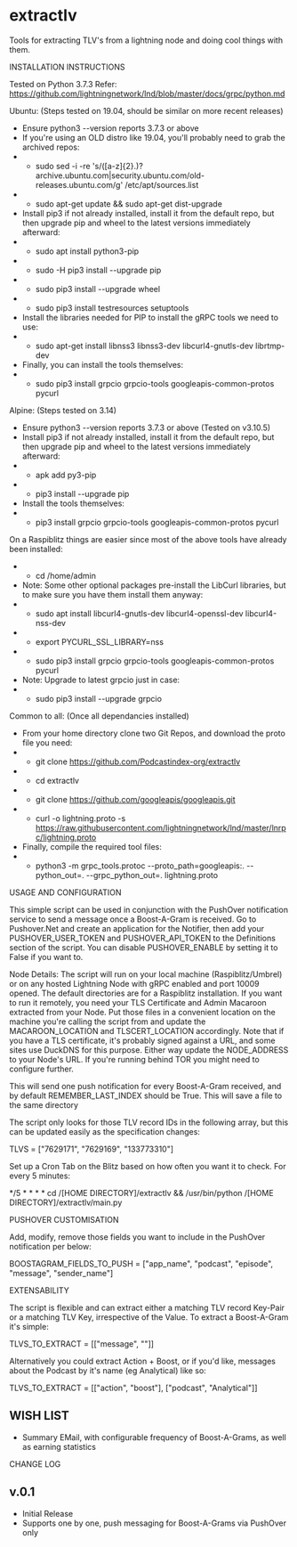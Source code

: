 # extractlv
Tools for extracting TLV's from a lightning node and doing cool things with them.

INSTALLATION INSTRUCTIONS

Tested on Python 3.7.3
Refer: https://github.com/lightningnetwork/lnd/blob/master/docs/grpc/python.md

Ubuntu: (Steps tested on 19.04, should be similar on more recent releases)
- Ensure python3 --version reports 3.7.3 or above
- If you're using an OLD distro like 19.04, you'll probably need to grab the archived repos:
- - sudo sed -i -re 's/([a-z]{2}\.)?archive.ubuntu.com|security.ubuntu.com/old-releases.ubuntu.com/g' /etc/apt/sources.list
- - sudo apt-get update && sudo apt-get dist-upgrade
- Install pip3 if not already installed, install it from the default repo, but then upgrade pip and wheel to the latest versions immediately afterward:
- - sudo apt install python3-pip
- - sudo -H pip3 install --upgrade pip
- - sudo pip3 install --upgrade wheel
- - sudo pip3 install testresources setuptools
- Install the libraries needed for PIP to install the gRPC tools we need to use:
- - sudo apt-get install libnss3 libnss3-dev libcurl4-gnutls-dev librtmp-dev
- Finally, you can install the tools themselves:
- - sudo pip3 install grpcio grpcio-tools googleapis-common-protos pycurl

Alpine: (Steps tested on 3.14)
- Ensure python3 --version reports 3.7.3 or above (Tested on v3.10.5)
- Install pip3 if not already installed, install it from the default repo, but then upgrade pip and wheel to the latest versions immediately afterward:
- - apk add py3-pip
- - pip3 install --upgrade pip
- Install the tools themselves:
- - pip3 install grpcio grpcio-tools googleapis-common-protos pycurl

On a Raspiblitz things are easier since most of the above tools have already been installed:
- - cd /home/admin
- Note: Some other optional packages pre-install the LibCurl libraries, but to make sure you have them install them anyway:
- - sudo apt install libcurl4-gnutls-dev libcurl4-openssl-dev libcurl4-nss-dev
- - export PYCURL_SSL_LIBRARY=nss
- - sudo pip3 install grpcio grpcio-tools googleapis-common-protos pycurl
- Note: Upgrade to latest grpcio just in case:
- - sudo pip3 install --upgrade grpcio

Common to all: (Once all dependancies installed)
- From your home directory clone two Git Repos, and download the proto file you need:
- - git clone https://github.com/Podcastindex-org/extractlv
- - cd extractlv
- - git clone https://github.com/googleapis/googleapis.git
- - curl -o lightning.proto -s https://raw.githubusercontent.com/lightningnetwork/lnd/master/lnrpc/lightning.proto
- Finally, compile the required tool files:
- - python3 -m grpc_tools.protoc --proto_path=googleapis:. --python_out=. --grpc_python_out=. lightning.proto

USAGE AND CONFIGURATION

This simple script can be used in conjunction with the PushOver notification service to send a message once a Boost-A-Gram is received. Go to Pushover.Net and create an application for the Notifier, then add your PUSHOVER_USER_TOKEN and PUSHOVER_API_TOKEN to the Definitions section of the script. You can disable PUSHOVER_ENABLE by setting it to False if you want to.

Node Details: The script will run on your local machine (Raspiblitz/Umbrel) or on any hosted Lightning Node with gRPC enabled and port 10009 opened. The default directories are for a Raspiblitz installation. If you want to run it remotely, you need your TLS Certificate and Admin Macaroon extracted from your Node. Put those files in a convenient location on the machine you're calling the script from and update the MACAROON_LOCATION and TLSCERT_LOCATION accordingly. Note that if you have a TLS certificate, it's probably signed against a URL, and some sites use DuckDNS for this purpose. Either way update the NODE_ADDRESS to your Node's URL. If you're running behind TOR you might need to configure further.

This will send one push notification for every Boost-A-Gram received, and by default REMEMBER_LAST_INDEX should be True. This will save a file to the same directory

The script only looks for those TLV record IDs in the following array, but this can be updated easily as the specification changes:

TLVS = ["7629171", "7629169", "133773310"]

Set up a Cron Tab on the Blitz based on how often you want it to check. For every 5 minutes:

*/5 * * * * cd /[HOME DIRECTORY]/extractlv && /usr/bin/python /[HOME DIRECTORY]/extractlv/main.py

PUSHOVER CUSTOMISATION

Add, modify, remove those fields you want to include in the PushOver notification per below:

BOOSTAGRAM_FIELDS_TO_PUSH = ["app_name", "podcast", "episode", "message", "sender_name"]

EXTENSABILITY

The script is flexible and can extract either a matching TLV record Key-Pair or a matching TLV Key, irrespective of the Value. To extract a Boost-A-Gram it's simple:

TLVS_TO_EXTRACT = [["message", ""]]

Alternatively you could extract Action + Boost, or if you'd like, messages about the Podcast by it's name (eg Analytical) like so:

TLVS_TO_EXTRACT = [["action", "boost"], ["podcast", "Analytical"]]


WISH LIST
-------
* Summary EMail, with configurable frequency of Boost-A-Grams, as well as earning statistics



CHANGE LOG

v.0.1
-------
* Initial Release
* Supports one by one, push messaging for Boost-A-Grams via PushOver only
